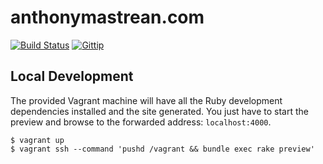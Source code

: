 # anthonymastrean.com
[![Build Status](https://img.shields.io/travis/AnthonyMastrean/anthonymastrean.github.com.svg?branch=source&style=flat-square)](https://travis-ci.org/AnthonyMastrean/anthonymastrean.github.com) [![Gittip](https://img.shields.io/gratipay/anthonymastrean.svg?style=flat-square)](https://www.gratipay.com/AnthonyMastrean/)

## Local Development

The provided Vagrant machine will have all the Ruby development dependencies installed and the site generated. You just have to start the preview and browse to the forwarded address: `localhost:4000`.

```
$ vagrant up
$ vagrant ssh --command 'pushd /vagrant && bundle exec rake preview'
```
